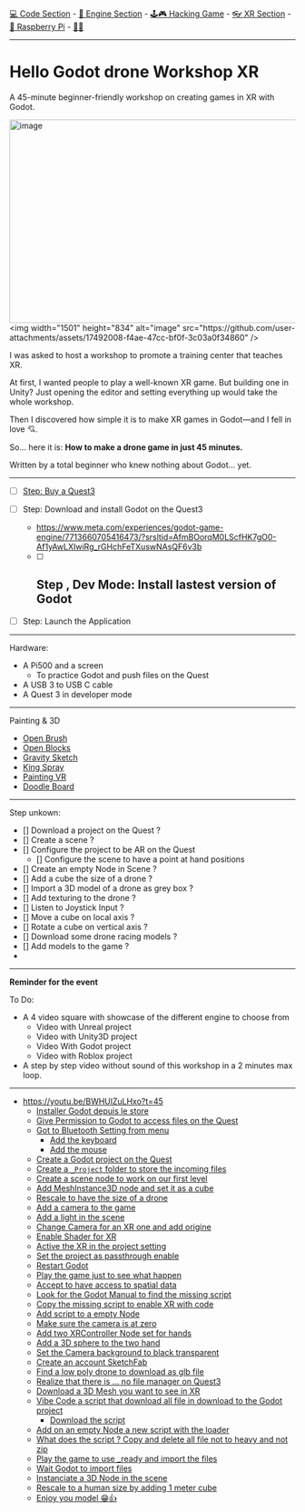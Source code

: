[💻 Code Section](https://github.com/EloiStree/HelloGodotCode) - [🚂 Engine Section](https://github.com/EloiStree/HelloGodotEngineKeyword) - [🕹️🎮 Hacking Game](https://github.com/EloiStree/HelloGodotRemoteControlHub) - [👓 XR Section](https://github.com/EloiStree/HelloGodotXR)  - [🍓 Raspberry Pi](https://github.com/EloiStree/HelloRaspberryPi) - [🍺🍻](https://buymeacoffee.com/apintio)

------------------------------


# Hello Godot drone Workshop XR

A 45-minute beginner-friendly workshop on creating games in XR with Godot.

[<img width="628" height="358" alt="image" src="https://github.com/user-attachments/assets/67926c5c-7c06-40a3-bbd0-bd66e1b01724" />]([https://www.youtube.com/watch?v=NtH-HhaLw-Q](https://youtu.be/NtH-HhaLw-Q?t=89))  
<img width="1501" height="834" alt="image" src="https://github.com/user-attachments/assets/17492008-f4ae-47cc-bf0f-3c03a0f34860" />  


I was asked to host a workshop to promote a training center that teaches XR.

At first, I wanted people to play a well-known XR game. But building one in Unity?
Just opening the editor and setting everything up would take the whole workshop.

Then I discovered how simple it is to make XR games in Godot—and I fell in love 💘.

So… here it is: **How to make a drone game in just 45 minutes.**

Written by a total beginner who knew nothing about Godot... yet.

---

- [ ] [Step: Buy a Quest3](https://github.com/EloiStree/HelloGodotXR/issues/12)
- [ ] Step: Download and install Godot on the Quest3
  - https://www.meta.com/experiences/godot-game-engine/7713660705416473/?srsltid=AfmBOorqM0LScfHK7gO0-Af1yAwLXIwiRg_rGHchFeTXuswNAsQF6v3b
  -  [ ] Step , Dev Mode: Install lastest version of Godot
    -  
- [ ] Step: Launch the Application


----------------

Hardware:
- A Pi500 and a screen
  - To practice Godot and push files on the Quest
- A USB 3 to USB C cable
- A Quest 3 in developer mode


----------

Painting & 3D
- [Open Brush](https://github.com/EloiStree/HelloPaintingJam/issues/9) 
- [Open Blocks](https://github.com/EloiStree/HelloPaintingJam/issues/23) 
- [Gravity Sketch](https://github.com/EloiStree/HelloPaintingJam/issues/21) 
- [King Spray](https://github.com/EloiStree/HelloPaintingJam/issues/39) 
- [Painting VR](https://github.com/EloiStree/HelloPaintingJam/issues/8) 
- [Doodle Board](https://github.com/EloiStree/HelloPaintingJam/issues/45) 


-----------

Step unkown:
- [] Download a project on the Quest ?
- [] Create a scene ?
- [] Configure the project to be AR on the Quest
  - [] Configure the scene to have a point at hand positions
- [] Create an empty Node in Scene ?
- [] Add a cube the size of a drone ?
- [] Import a 3D model of a drone as grey box ?
- [] Add texturing to the drone ?
- [] Listen to Joystick Input ?
- [] Move a cube on local axis ?
- [] Rotate a cube on vertical axis ?
- [] Download some drone racing models ?
- [] Add models to the game ?
- 


-------------------

**Reminder for the event**

To Do:
- A 4 video square with showcase of the different engine to choose from 
  - Video with Unreal project
  - Video with Unity3D project
  - Video With Godot project
  - Video with Roblox project 
- A step by step video without sound of this workshop in a 2 minutes max loop.




-------------

- https://youtu.be/BWHUlZuLHxo?t=45
  - [Installer Godot depuis le store](https://youtu.be/BWHUlZuLHxo?t=45)
  - [Give Permission to Godot to access files on the Quest](https://youtu.be/BWHUlZuLHxo?t=100)
  - [Got to Bluetooth Setting from menu](https://youtu.be/BWHUlZuLHxo?t=146)
    - [Add the keyboard](https://youtu.be/BWHUlZuLHxo?t=191)
    -  [Add the mouse](https://youtu.be/BWHUlZuLHxo?t=245)
  - [Create a Godot project on the Quest](https://youtu.be/BWHUlZuLHxo?t=286)
  - [Create a `_Project` folder to store the incoming files](https://youtu.be/BWHUlZuLHxo?t=433)
  - [Create a scene node to work on our first level](https://youtu.be/BWHUlZuLHxo?t=458)
  - [Add MeshInstance3D node and set it as a cube](https://youtu.be/BWHUlZuLHxo?t=507) 
  - [Rescale to have the size of a drone](https://youtu.be/BWHUlZuLHxo?t=554)
  - [Add a camera to the game](https://youtu.be/BWHUlZuLHxo?t=684)
  - [Add a light in the scene](https://youtu.be/BWHUlZuLHxo?t=768)
  - [Change Camera for an XR one and add origine](https://youtu.be/BWHUlZuLHxo?t=823)
  - [Enable Shader for XR](https://youtu.be/BWHUlZuLHxo?t=884)
  - [Active the XR in the project setting](https://youtu.be/BWHUlZuLHxo?t=906)
  - [Set the project as passthrough enable](https://youtu.be/BWHUlZuLHxo?t=928)
  - [Restart Godot](https://youtu.be/BWHUlZuLHxo?t=1007)
  - [Play the game just to see what happen](https://youtu.be/BWHUlZuLHxo?t=1017)
  - [Accept to have access to spatial data](https://youtu.be/BWHUlZuLHxo?t=1032)
  - [Look for the Godot Manual to find the missing script](https://youtu.be/BWHUlZuLHxo?t=1088)
  - [Copy the missing script to enable XR with code](https://youtu.be/BWHUlZuLHxo?t=1146)
  - [Add script to a empty Node](https://youtu.be/BWHUlZuLHxo?t=1196)
  - [Make sure the camera is at zero](https://youtu.be/BWHUlZuLHxo?t=1272)
  - [Add two XRController Node set for hands](https://youtu.be/BWHUlZuLHxo?t=1326)
  - [Add a 3D sphere to the two hand](https://youtu.be/BWHUlZuLHxo?t=1384)
  - [Set the Camera background to black transparent](https://youtu.be/BWHUlZuLHxo?t=1453)
  - [Create an account SketchFab](https://youtu.be/BWHUlZuLHxo?t=1534)
  - [Find a low poly drone to download as glb file](https://youtu.be/BWHUlZuLHxo?t=1624)
  - [Realize that there is ... no file manager on Quest3](https://youtu.be/BWHUlZuLHxo?t=1695)
  - [Download a 3D Mesh you want to see in XR](https://youtu.be/BWHUlZuLHxo?t=1771)
  - [Vibe Code a script that download all file in download to the Godot project](https://youtu.be/BWHUlZuLHxo?t=1759)
    - [Download the script](https://github.com/EloiStree/HelloGodotDroneWorkshopXR/blob/main/ScriptOnTheWay/LoadDownloadFileInGodotThenDelete.gd)
  - [Add on an empty Node a new script with the loader](https://youtu.be/BWHUlZuLHxo?t=1821)
  - [What does the script ? Copy and delete all file not to heavy and not zip](https://youtu.be/BWHUlZuLHxo?t=1857)
  - [Play the game to use _ready and import the files](https://youtu.be/BWHUlZuLHxo?t=1886)
  - [Wait Godot to import files](https://youtu.be/BWHUlZuLHxo?t=1963)
  - [Instanciate a 3D Node in the scene](https://youtu.be/BWHUlZuLHxo?t=2024)
  - [Rescale to a human size by adding 1 meter cube](https://youtu.be/BWHUlZuLHxo?t=2046)
  - [Enjoy you model 😁👍](https://youtu.be/BWHUlZuLHxo?t=2135)


